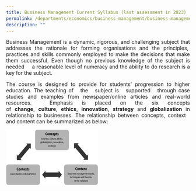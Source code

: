 ```yaml
---
title: Business Management Current Syllabus (last assessment in 2023)
permalink: /departments/economics/business-management/business-management-current-syllabus/
description: ""
---
```

<p style="text-align: justify;">Business Management is a dynamic, rigorous, and challenging subject that addresses the rationale for forming organisations and the principles,  practices and skills commonly employed to make the decisions that make them successful. Even though no previous knowledge of the subject is needed     a reasonable level of numeracy and the ability to do research is a key for the subject.</p>

<p style="text-align: justify;">The course is designed to provide for students’ progression to higher education. The teaching of   the   subject is   supported   through case studies and examples from newspaper/online articles and real-world resources.  Emphasis is placed on the six concepts of <b>change</b>, <b>culture</b>, <b>ethics</b>, <b>innovation</b>, <b>strategy</b> and <b>globalization</b> in relationship to businesses. The relationship between concepts, context   and content can be summarized as below:</p>

<img src="/images/Our%20Departments/BM.png" style="width:50%">
